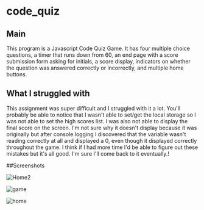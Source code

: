# code_quiz
## Main 
This program is a Javascript Code Quiz Game. It has four multiple choice questions, a timer that runs down from 60, an end page with a score submission form asking for initials, a score display, indicators on whether the question was answered correctly or incorrectly, and multiple home buttons.

## What I struggled with
This assignment was super difficult and I struggled with it a lot. You'll probably be able to notice that I wasn't able to set/get the local storage so I was not able to set the high scores list. I was also not able to display the final score on the screen. I'm not sure why it doesn't display because it was originally but after console.logging I discovered that the variable wasn't reading correctly at all and displayed a 0, even though it displayed correctly throughout the game. I think if I had more time I'd be able to figure out these mistakes but it's all good. I'm sure I'll come back to it eventually.!

##Screenshots

![Home2](https://user-images.githubusercontent.com/90733086/172255889-fd7f789e-8b53-4c86-badc-0d3b8f7a2fd0.JPEG)

![game](https://user-images.githubusercontent.com/90733086/172255897-c3b62a16-6048-4db6-b55d-22c171ccbc4c.JPEG)

![home](https://user-images.githubusercontent.com/90733086/172255908-abc01af8-0ac6-46d9-af90-d27c86011465.JPEG)
